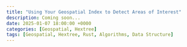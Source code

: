 ```yaml
---
title: "Using Your Geospatial Index to Detect Areas of Interest"
description: Coming soon...
date: 2025-01-07 18:00:00 +0000
categories: [Geospatial, Hextree]
tags: [Geospatial, Hextree, Rust, Algorithms, Data Structure]
---
```

